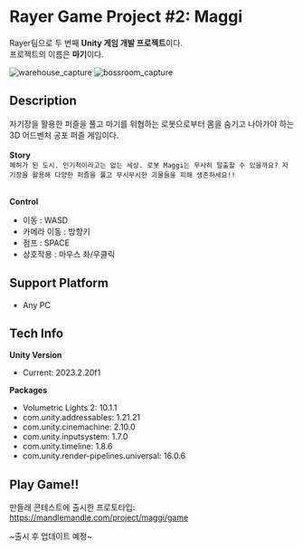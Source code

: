 # Rayer Game Project #2: Maggi

Rayer팀으로 두 번째 **Unity 게임 개발 프로젝트**이다.   
프로젝트의 이름은 **마기**이다.

![warehouse_capture](https://github.com/user-attachments/assets/78cf9c06-d527-482d-8cce-fcfb112a7a68)
![bossroom_capture](https://github.com/user-attachments/assets/88156dec-8d5b-4ba0-953a-f45cd9126d2d)

## Description

자기장을 활용한 퍼즐을 풀고 마기를 위협하는 로봇으로부터 몸을 숨기고 나아가야 하는 3D 어드벤처 공포 퍼즐 게임이다.
</br>
</br>
**Story**</br>
`폐허가 된 도시. 인기척이라고는 없는 세상. 로봇 Maggi는 무사히 탈출할 수 있을까요? 자기장을 활용해 다양한 퍼즐을 풀고 무시무시한 괴물들을 피해 생존하세요!!`
</br>
</br>

**Control**
- 이동 : WASD</br>
- 카메라 이동 : 방향키</br>
- 점프 : SPACE</br>
- 상호작용 : 마우스 좌/우클릭

## Support Platform
- Any PC

## Tech Info
**Unity Version**
- Current: 2023.2.20f1

**Packages**
- Volumetric Lights 2: 10.1.1
- com.unity.addressables: 1.21.21
- com.unity.cinemachine: 2.10.0
- com.unity.inputsystem: 1.7.0
- com.unity.timeline: 1.8.6
- com.unity.render-pipelines.universal: 16.0.6

## Play Game!!
만들래 콘테스트에 출시한 프로토타입: https://mandlemandle.com/project/maggi/game
 
~출시 후 업데이트 예정~
